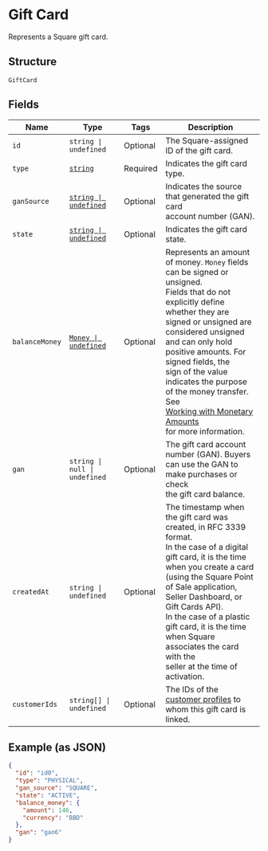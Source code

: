 <!-- Optimized: 2025-10-06 -->
<!-- RPM: 1.6.2.1.1.6.2.1_gift-card_20251006 -->
<!-- Session: E2E RPM DNA Application -->
<!-- AOM: RND (Reggie & Dro) -->
<!-- COI: TECHNOLOGY -->
<!-- RPM: HIGH -->
<!-- ACTION: BUILD -->


# Gift Card

Represents a Square gift card.

## Structure

`GiftCard`

## Fields

| Name | Type | Tags | Description |
|  --- | --- | --- | --- |
| `id` | `string \| undefined` | Optional | The Square-assigned ID of the gift card. |
| `type` | [`string`](../../doc/models/gift-card-type.md) | Required | Indicates the gift card type. |
| `ganSource` | [`string \| undefined`](../../doc/models/gift-card-gan-source.md) | Optional | Indicates the source that generated the gift card<br>account number (GAN). |
| `state` | [`string \| undefined`](../../doc/models/gift-card-status.md) | Optional | Indicates the gift card state. |
| `balanceMoney` | [`Money \| undefined`](../../doc/models/money.md) | Optional | Represents an amount of money. `Money` fields can be signed or unsigned.<br>Fields that do not explicitly define whether they are signed or unsigned are<br>considered unsigned and can only hold positive amounts. For signed fields, the<br>sign of the value indicates the purpose of the money transfer. See<br>[Working with Monetary Amounts](https://developer.squareup.com/docs/build-basics/working-with-monetary-amounts)<br>for more information. |
| `gan` | `string \| null \| undefined` | Optional | The gift card account number (GAN). Buyers can use the GAN to make purchases or check<br>the gift card balance. |
| `createdAt` | `string \| undefined` | Optional | The timestamp when the gift card was created, in RFC 3339 format.<br>In the case of a digital gift card, it is the time when you create a card<br>(using the Square Point of Sale application, Seller Dashboard, or Gift Cards API).  <br>In the case of a plastic gift card, it is the time when Square associates the card with the<br>seller at the time of activation. |
| `customerIds` | `string[] \| undefined` | Optional | The IDs of the [customer profiles](entity:Customer) to whom this gift card is linked. |

## Example (as JSON)

```json
{
  "id": "id0",
  "type": "PHYSICAL",
  "gan_source": "SQUARE",
  "state": "ACTIVE",
  "balance_money": {
    "amount": 146,
    "currency": "BBD"
  },
  "gan": "gan6"
}
```
